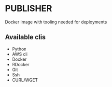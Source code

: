 # PUBLISHER
Docker image with tooling needed for deployments

## Available clis

- Python
- AWS cli
- Docker
- RDocker
- Git
- Ssh
- CURL/WGET
